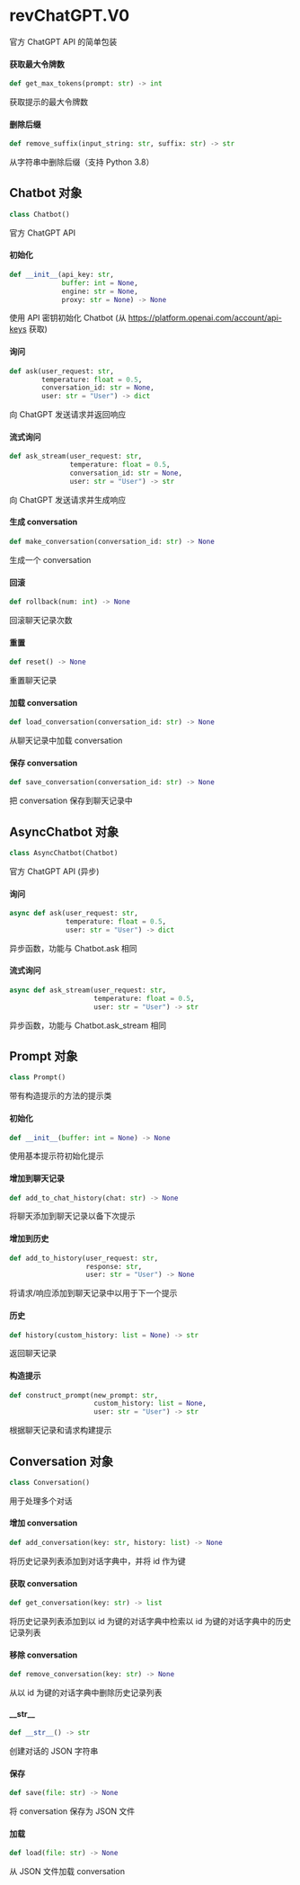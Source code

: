<a id="revChatGPT.V0"></a>

# revChatGPT.V0

官方 ChatGPT API 的简单包装

<a id="revChatGPT.V0.get_max_tokens"></a>

#### 获取最大令牌数

```python
def get_max_tokens(prompt: str) -> int
```

获取提示的最大令牌数

<a id="revChatGPT.V0.remove_suffix"></a>

#### 删除后缀

```python
def remove_suffix(input_string: str, suffix: str) -> str
```

从字符串中删除后缀（支持 Python 3.8）

<a id="revChatGPT.V0.Chatbot"></a>

## Chatbot 对象

```python
class Chatbot()
```

官方 ChatGPT API

<a id="revChatGPT.V0.Chatbot.__init__"></a>

#### 初始化

```python
def __init__(api_key: str,
             buffer: int = None,
             engine: str = None,
             proxy: str = None) -> None
```

使用 API 密钥初始化 Chatbot (从 https://platform.openai.com/account/api-keys 获取)

<a id="revChatGPT.V0.Chatbot.ask"></a>

#### 询问

```python
def ask(user_request: str,
        temperature: float = 0.5,
        conversation_id: str = None,
        user: str = "User") -> dict
```

向 ChatGPT 发送请求并返回响应

<a id="revChatGPT.V0.Chatbot.ask_stream"></a>

#### 流式询问

```python
def ask_stream(user_request: str,
               temperature: float = 0.5,
               conversation_id: str = None,
               user: str = "User") -> str
```

向 ChatGPT 发送请求并生成响应

<a id="revChatGPT.V0.Chatbot.make_conversation"></a>

#### 生成 conversation

```python
def make_conversation(conversation_id: str) -> None
```

生成一个 conversation

<a id="revChatGPT.V0.Chatbot.rollback"></a>

#### 回滚

```python
def rollback(num: int) -> None
```

回滚聊天记录次数

<a id="revChatGPT.V0.Chatbot.reset"></a>

#### 重置

```python
def reset() -> None
```

重置聊天记录

<a id="revChatGPT.V0.Chatbot.load_conversation"></a>

#### 加载 conversation

```python
def load_conversation(conversation_id: str) -> None
```

从聊天记录中加载 conversation

<a id="revChatGPT.V0.Chatbot.save_conversation"></a>

#### 保存 conversation

```python
def save_conversation(conversation_id: str) -> None
```

把 conversation 保存到聊天记录中

<a id="revChatGPT.V0.AsyncChatbot"></a>

## AsyncChatbot 对象

```python
class AsyncChatbot(Chatbot)
```

官方 ChatGPT API (异步)

<a id="revChatGPT.V0.AsyncChatbot.ask"></a>

#### 询问

```python
async def ask(user_request: str,
              temperature: float = 0.5,
              user: str = "User") -> dict
```

异步函数，功能与 Chatbot.ask 相同

<a id="revChatGPT.V0.AsyncChatbot.ask_stream"></a>

#### 流式询问

```python
async def ask_stream(user_request: str,
                     temperature: float = 0.5,
                     user: str = "User") -> str
```

异步函数，功能与 Chatbot.ask_stream 相同

<a id="revChatGPT.V0.Prompt"></a>

## Prompt 对象

```python
class Prompt()
```

带有构造提示的方法的提示类

<a id="revChatGPT.V0.Prompt.__init__"></a>

#### 初始化

```python
def __init__(buffer: int = None) -> None
```

使用基本提示符初始化提示

<a id="revChatGPT.V0.Prompt.add_to_chat_history"></a>

#### 增加到聊天记录

```python
def add_to_chat_history(chat: str) -> None
```

将聊天添加到聊天记录以备下次提示

<a id="revChatGPT.V0.Prompt.add_to_history"></a>

#### 增加到历史

```python
def add_to_history(user_request: str,
                   response: str,
                   user: str = "User") -> None
```

将请求/响应添加到聊天记录中以用于下一个提示

<a id="revChatGPT.V0.Prompt.history"></a>

#### 历史

```python
def history(custom_history: list = None) -> str
```

返回聊天记录

<a id="revChatGPT.V0.Prompt.construct_prompt"></a>

#### 构造提示

```python
def construct_prompt(new_prompt: str,
                     custom_history: list = None,
                     user: str = "User") -> str
```

根据聊天记录和请求构建提示

<a id="revChatGPT.V0.Conversation"></a>

## Conversation 对象

```python
class Conversation()
```

用于处理多个对话

<a id="revChatGPT.V0.Conversation.add_conversation"></a>

#### 增加 conversation

```python
def add_conversation(key: str, history: list) -> None
```

将历史记录列表添加到对话字典中，并将 id 作为键

<a id="revChatGPT.V0.Conversation.get_conversation"></a>

#### 获取 conversation

```python
def get_conversation(key: str) -> list
```

将历史记录列表添加到以 id 为键的对话字典中检索以 id 为键的对话字典中的历史记录列表

<a id="revChatGPT.V0.Conversation.remove_conversation"></a>

#### 移除 conversation

```python
def remove_conversation(key: str) -> None
```

从以 id 为键的对话字典中删除历史记录列表

<a id="revChatGPT.V0.Conversation.__str__"></a>

#### \_\_str\_\_

```python
def __str__() -> str
```

创建对话的 JSON 字符串

<a id="revChatGPT.V0.Conversation.save"></a>

#### 保存

```python
def save(file: str) -> None
```

将 conversation 保存为 JSON 文件

<a id="revChatGPT.V0.Conversation.load"></a>

#### 加载

```python
def load(file: str) -> None
```

从 JSON 文件加载 conversation
